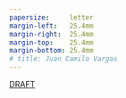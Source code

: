 ```yaml
---
papersize:     letter
margin-left:   25.4mm
margin-right:  25.4mm
margin-top:    25.4mm
margin-bottom: 25.4mm
# title: Juan Camilo Vargas
---
```

[DRAFT][resume]

<!--- Links -->
[github]: https://github.com/jcvar "jcvar on GitHub"
[graderun]: https://github.com/graderun "GraderUN on GitHub"
[resume]: https://github.com/jcvar/resume "Résumé on GitHub"
